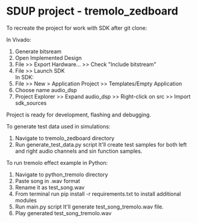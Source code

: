 # SDUP project - tremolo_zedboard

To recreate the project for work with SDK after git clone:

In Vivado:
1. Generate bitsream
2. Open Implemented Design
3. File >> Export Hardware... >> Check "Include bitstream"
4. File >> Launch SDK \
In SDK:
5. File >> New > Application Project >> Templates/Empty Application 
6. Choose name audio_dsp
7. Project Explorer >> Expand audio_dsp >> Right-click on src >> Import sdk_sources

Project is ready for development, flashing and debugging.


To generate test data used in simulations:
1. Navigate to tremolo_zedboard directory
2. Run generate_test_data.py script
It'll create test samples for both left and right audio channels and sin function samples.


To run tremolo effect example in Python:
1. Navigate to python_tremolo directory
2. Paste song in .wav format 
3. Rename it as test_song.wav
4. From terminal run pip install -r requirements.txt to install additional modules
5. Run main.py script
It'll generate test_song_tremolo.wav file.
6. Play generated test_song_tremolo.wav
